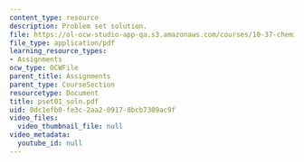 ```yaml
---
content_type: resource
description: Problem set solution.
file: https://ol-ocw-studio-app-qa.s3.amazonaws.com/courses/10-37-chemical-and-biological-reaction-engineering-spring-2007/0dc1efb0fe3c2aa209178bcb7309ac9f_pset01_soln.pdf
file_type: application/pdf
learning_resource_types:
- Assignments
ocw_type: OCWFile
parent_title: Assignments
parent_type: CourseSection
resourcetype: Document
title: pset01_soln.pdf
uid: 0dc1efb0-fe3c-2aa2-0917-8bcb7309ac9f
video_files:
  video_thumbnail_file: null
video_metadata:
  youtube_id: null
---
```

